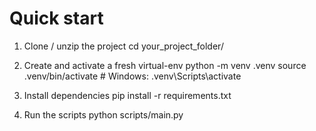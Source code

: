 # Quick start
1. Clone / unzip the project
cd your_project_folder/

2. Create and activate a fresh virtual-env
python -m venv .venv
source .venv/bin/activate  # Windows: .venv\Scripts\activate

3. Install dependencies
pip install -r requirements.txt 

4. Run the scripts
python scripts/main.py
